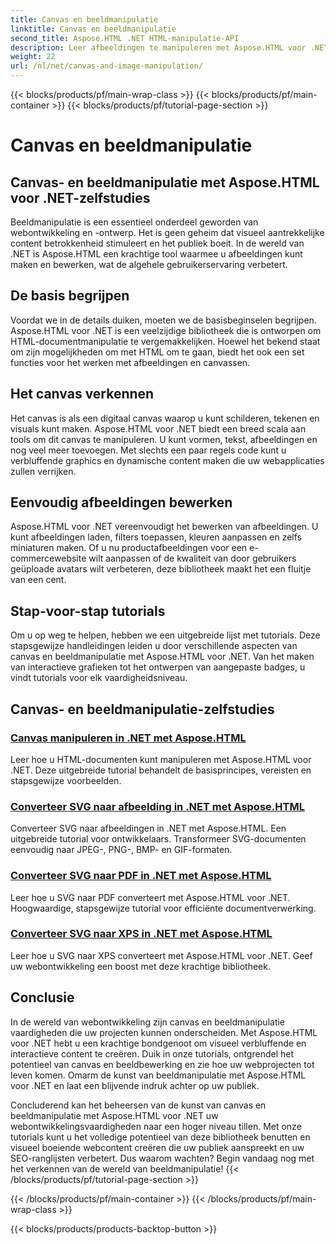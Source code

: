 ```yaml
---
title: Canvas en beeldmanipulatie
linktitle: Canvas en beeldmanipulatie
second_title: Aspose.HTML .NET HTML-manipulatie-API
description: Leer afbeeldingen te manipuleren met Aspose.HTML voor .NET via stapsgewijze tutorials. Ontdek de kracht van canvas en beeldbewerking.
weight: 22
url: /nl/net/canvas-and-image-manipulation/
---
```


{{< blocks/products/pf/main-wrap-class >}}
{{< blocks/products/pf/main-container >}}
{{< blocks/products/pf/tutorial-page-section >}}

# Canvas en beeldmanipulatie


## Canvas- en beeldmanipulatie met Aspose.HTML voor .NET-zelfstudies

Beeldmanipulatie is een essentieel onderdeel geworden van webontwikkeling en -ontwerp. Het is geen geheim dat visueel aantrekkelijke content betrokkenheid stimuleert en het publiek boeit. In de wereld van .NET is Aspose.HTML een krachtige tool waarmee u afbeeldingen kunt maken en bewerken, wat de algehele gebruikerservaring verbetert.

## De basis begrijpen

Voordat we in de details duiken, moeten we de basisbeginselen begrijpen. Aspose.HTML voor .NET is een veelzijdige bibliotheek die is ontworpen om HTML-documentmanipulatie te vergemakkelijken. Hoewel het bekend staat om zijn mogelijkheden om met HTML om te gaan, biedt het ook een set functies voor het werken met afbeeldingen en canvassen.

## Het canvas verkennen

Het canvas is als een digitaal canvas waarop u kunt schilderen, tekenen en visuals kunt maken. Aspose.HTML voor .NET biedt een breed scala aan tools om dit canvas te manipuleren. U kunt vormen, tekst, afbeeldingen en nog veel meer toevoegen. Met slechts een paar regels code kunt u verbluffende graphics en dynamische content maken die uw webapplicaties zullen verrijken.

## Eenvoudig afbeeldingen bewerken

Aspose.HTML voor .NET vereenvoudigt het bewerken van afbeeldingen. U kunt afbeeldingen laden, filters toepassen, kleuren aanpassen en zelfs miniaturen maken. Of u nu productafbeeldingen voor een e-commercewebsite wilt aanpassen of de kwaliteit van door gebruikers geüploade avatars wilt verbeteren, deze bibliotheek maakt het een fluitje van een cent.

## Stap-voor-stap tutorials

Om u op weg te helpen, hebben we een uitgebreide lijst met tutorials. Deze stapsgewijze handleidingen leiden u door verschillende aspecten van canvas en beeldmanipulatie met Aspose.HTML voor .NET. Van het maken van interactieve grafieken tot het ontwerpen van aangepaste badges, u vindt tutorials voor elk vaardigheidsniveau.

## Canvas- en beeldmanipulatie-zelfstudies
### [Canvas manipuleren in .NET met Aspose.HTML](./manipulating-canvas/)
Leer hoe u HTML-documenten kunt manipuleren met Aspose.HTML voor .NET. Deze uitgebreide tutorial behandelt de basisprincipes, vereisten en stapsgewijze voorbeelden.
### [Converteer SVG naar afbeelding in .NET met Aspose.HTML](./convert-svg-to-image/)
Converteer SVG naar afbeeldingen in .NET met Aspose.HTML. Een uitgebreide tutorial voor ontwikkelaars. Transformeer SVG-documenten eenvoudig naar JPEG-, PNG-, BMP- en GIF-formaten.
### [Converteer SVG naar PDF in .NET met Aspose.HTML](./convert-svg-to-pdf/)
Leer hoe u SVG naar PDF converteert met Aspose.HTML voor .NET. Hoogwaardige, stapsgewijze tutorial voor efficiënte documentverwerking.
### [Converteer SVG naar XPS in .NET met Aspose.HTML](./convert-svg-to-xps/)
Leer hoe u SVG naar XPS converteert met Aspose.HTML voor .NET. Geef uw webontwikkeling een boost met deze krachtige bibliotheek.

## Conclusie

In de wereld van webontwikkeling zijn canvas en beeldmanipulatie vaardigheden die uw projecten kunnen onderscheiden. Met Aspose.HTML voor .NET hebt u een krachtige bondgenoot om visueel verbluffende en interactieve content te creëren. Duik in onze tutorials, ontgrendel het potentieel van canvas en beeldbewerking en zie hoe uw webprojecten tot leven komen. Omarm de kunst van beeldmanipulatie met Aspose.HTML voor .NET en laat een blijvende indruk achter op uw publiek.

Concluderend kan het beheersen van de kunst van canvas en beeldmanipulatie met Aspose.HTML voor .NET uw webontwikkelingsvaardigheden naar een hoger niveau tillen. Met onze tutorials kunt u het volledige potentieel van deze bibliotheek benutten en visueel boeiende webcontent creëren die uw publiek aanspreekt en uw SEO-ranglijsten verbetert. Dus waarom wachten? Begin vandaag nog met het verkennen van de wereld van beeldmanipulatie!
{{< /blocks/products/pf/tutorial-page-section >}}

{{< /blocks/products/pf/main-container >}}
{{< /blocks/products/pf/main-wrap-class >}}

{{< blocks/products/products-backtop-button >}}
